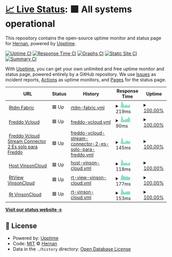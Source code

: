 # [📈 Live Status](https://hernanvinson.github.io/upptime): <!--live status--> **🟩 All systems operational**

This repository contains the open-source uptime monitor and status page for [Hernan](https://hernanvinson.github.io/upptime), powered by [Upptime](https://github.com/upptime/upptime).

[![Uptime CI](https://github.com/hernanvinson/upptime/workflows/Uptime%20CI/badge.svg)](https://github.com/hernanvinson/upptime/actions?query=workflow%3A%22Uptime+CI%22)
[![Response Time CI](https://github.com/hernanvinson/upptime/workflows/Response%20Time%20CI/badge.svg)](https://github.com/hernanvinson/upptime/actions?query=workflow%3A%22Response+Time+CI%22)
[![Graphs CI](https://github.com/hernanvinson/upptime/workflows/Graphs%20CI/badge.svg)](https://github.com/hernanvinson/upptime/actions?query=workflow%3A%22Graphs+CI%22)
[![Static Site CI](https://github.com/hernanvinson/upptime/workflows/Static%20Site%20CI/badge.svg)](https://github.com/hernanvinson/upptime/actions?query=workflow%3A%22Static+Site+CI%22)
[![Summary CI](https://github.com/hernanvinson/upptime/workflows/Summary%20CI/badge.svg)](https://github.com/hernanvinson/upptime/actions?query=workflow%3A%22Summary+CI%22)

With [Upptime](https://upptime.js.org), you can get your own unlimited and free uptime monitor and status page, powered entirely by a GitHub repository. We use [Issues](https://github.com/hernanvinson/upptime/issues) as incident reports, [Actions](https://github.com/hernanvinson/upptime/actions) as uptime monitors, and [Pages](https://hernanvinson.github.io/upptime) for the status page.

<!--start: status pages-->
<!-- This summary is generated by Upptime (https://github.com/upptime/upptime) -->
<!-- Do not edit this manually, your changes will be overwritten -->
<!-- prettier-ignore -->
| URL | Status | History | Response Time | Uptime |
| --- | ------ | ------- | ------------- | ------ |
| <img alt="" src="https://icons.duckduckgo.com/ip3/rtdm.vinsoncloud.com.ico" height="13"> [Rtdm Fabric](https://rtdm.vinsoncloud.com) | 🟩 Up | [rtdm-fabric.yml](https://github.com/HernanVinson/upptime/commits/HEAD/history/rtdm-fabric.yml) | <details><summary><img alt="Response time graph" src="./graphs/rtdm-fabric/response-time-week.png" height="20"> 219ms</summary><br><a href="https://HernanVinson.github.io/upptime/history/rtdm-fabric"><img alt="Response time 405" src="https://img.shields.io/endpoint?url=https%3A%2F%2Fraw.githubusercontent.com%2FHernanVinson%2Fupptime%2FHEAD%2Fapi%2Frtdm-fabric%2Fresponse-time.json"></a><br><a href="https://HernanVinson.github.io/upptime/history/rtdm-fabric"><img alt="24-hour response time 201" src="https://img.shields.io/endpoint?url=https%3A%2F%2Fraw.githubusercontent.com%2FHernanVinson%2Fupptime%2FHEAD%2Fapi%2Frtdm-fabric%2Fresponse-time-day.json"></a><br><a href="https://HernanVinson.github.io/upptime/history/rtdm-fabric"><img alt="7-day response time 219" src="https://img.shields.io/endpoint?url=https%3A%2F%2Fraw.githubusercontent.com%2FHernanVinson%2Fupptime%2FHEAD%2Fapi%2Frtdm-fabric%2Fresponse-time-week.json"></a><br><a href="https://HernanVinson.github.io/upptime/history/rtdm-fabric"><img alt="30-day response time 327" src="https://img.shields.io/endpoint?url=https%3A%2F%2Fraw.githubusercontent.com%2FHernanVinson%2Fupptime%2FHEAD%2Fapi%2Frtdm-fabric%2Fresponse-time-month.json"></a><br><a href="https://HernanVinson.github.io/upptime/history/rtdm-fabric"><img alt="1-year response time 263" src="https://img.shields.io/endpoint?url=https%3A%2F%2Fraw.githubusercontent.com%2FHernanVinson%2Fupptime%2FHEAD%2Fapi%2Frtdm-fabric%2Fresponse-time-year.json"></a></details> | <details><summary><a href="https://HernanVinson.github.io/upptime/history/rtdm-fabric">100.00%</a></summary><a href="https://HernanVinson.github.io/upptime/history/rtdm-fabric"><img alt="All-time uptime 99.96%" src="https://img.shields.io/endpoint?url=https%3A%2F%2Fraw.githubusercontent.com%2FHernanVinson%2Fupptime%2FHEAD%2Fapi%2Frtdm-fabric%2Fuptime.json"></a><br><a href="https://HernanVinson.github.io/upptime/history/rtdm-fabric"><img alt="24-hour uptime 100.00%" src="https://img.shields.io/endpoint?url=https%3A%2F%2Fraw.githubusercontent.com%2FHernanVinson%2Fupptime%2FHEAD%2Fapi%2Frtdm-fabric%2Fuptime-day.json"></a><br><a href="https://HernanVinson.github.io/upptime/history/rtdm-fabric"><img alt="7-day uptime 100.00%" src="https://img.shields.io/endpoint?url=https%3A%2F%2Fraw.githubusercontent.com%2FHernanVinson%2Fupptime%2FHEAD%2Fapi%2Frtdm-fabric%2Fuptime-week.json"></a><br><a href="https://HernanVinson.github.io/upptime/history/rtdm-fabric"><img alt="30-day uptime 100.00%" src="https://img.shields.io/endpoint?url=https%3A%2F%2Fraw.githubusercontent.com%2FHernanVinson%2Fupptime%2FHEAD%2Fapi%2Frtdm-fabric%2Fuptime-month.json"></a><br><a href="https://HernanVinson.github.io/upptime/history/rtdm-fabric"><img alt="1-year uptime 100.00%" src="https://img.shields.io/endpoint?url=https%3A%2F%2Fraw.githubusercontent.com%2FHernanVinson%2Fupptime%2FHEAD%2Fapi%2Frtdm-fabric%2Fuptime-year.json"></a></details>
| <img alt="" src="https://icons.duckduckgo.com/ip3/freddo.app.vinsoncloud.com.ico" height="13"> [Freddo Vcloud](http://freddo.app.vinsoncloud.com) | 🟩 Up | [freddo-vcloud.yml](https://github.com/HernanVinson/upptime/commits/HEAD/history/freddo-vcloud.yml) | <details><summary><img alt="Response time graph" src="./graphs/freddo-vcloud/response-time-week.png" height="20"> 90ms</summary><br><a href="https://HernanVinson.github.io/upptime/history/freddo-vcloud"><img alt="Response time 121" src="https://img.shields.io/endpoint?url=https%3A%2F%2Fraw.githubusercontent.com%2FHernanVinson%2Fupptime%2FHEAD%2Fapi%2Ffreddo-vcloud%2Fresponse-time.json"></a><br><a href="https://HernanVinson.github.io/upptime/history/freddo-vcloud"><img alt="24-hour response time 80" src="https://img.shields.io/endpoint?url=https%3A%2F%2Fraw.githubusercontent.com%2FHernanVinson%2Fupptime%2FHEAD%2Fapi%2Ffreddo-vcloud%2Fresponse-time-day.json"></a><br><a href="https://HernanVinson.github.io/upptime/history/freddo-vcloud"><img alt="7-day response time 90" src="https://img.shields.io/endpoint?url=https%3A%2F%2Fraw.githubusercontent.com%2FHernanVinson%2Fupptime%2FHEAD%2Fapi%2Ffreddo-vcloud%2Fresponse-time-week.json"></a><br><a href="https://HernanVinson.github.io/upptime/history/freddo-vcloud"><img alt="30-day response time 118" src="https://img.shields.io/endpoint?url=https%3A%2F%2Fraw.githubusercontent.com%2FHernanVinson%2Fupptime%2FHEAD%2Fapi%2Ffreddo-vcloud%2Fresponse-time-month.json"></a><br><a href="https://HernanVinson.github.io/upptime/history/freddo-vcloud"><img alt="1-year response time 117" src="https://img.shields.io/endpoint?url=https%3A%2F%2Fraw.githubusercontent.com%2FHernanVinson%2Fupptime%2FHEAD%2Fapi%2Ffreddo-vcloud%2Fresponse-time-year.json"></a></details> | <details><summary><a href="https://HernanVinson.github.io/upptime/history/freddo-vcloud">100.00%</a></summary><a href="https://HernanVinson.github.io/upptime/history/freddo-vcloud"><img alt="All-time uptime 100.00%" src="https://img.shields.io/endpoint?url=https%3A%2F%2Fraw.githubusercontent.com%2FHernanVinson%2Fupptime%2FHEAD%2Fapi%2Ffreddo-vcloud%2Fuptime.json"></a><br><a href="https://HernanVinson.github.io/upptime/history/freddo-vcloud"><img alt="24-hour uptime 100.00%" src="https://img.shields.io/endpoint?url=https%3A%2F%2Fraw.githubusercontent.com%2FHernanVinson%2Fupptime%2FHEAD%2Fapi%2Ffreddo-vcloud%2Fuptime-day.json"></a><br><a href="https://HernanVinson.github.io/upptime/history/freddo-vcloud"><img alt="7-day uptime 100.00%" src="https://img.shields.io/endpoint?url=https%3A%2F%2Fraw.githubusercontent.com%2FHernanVinson%2Fupptime%2FHEAD%2Fapi%2Ffreddo-vcloud%2Fuptime-week.json"></a><br><a href="https://HernanVinson.github.io/upptime/history/freddo-vcloud"><img alt="30-day uptime 100.00%" src="https://img.shields.io/endpoint?url=https%3A%2F%2Fraw.githubusercontent.com%2FHernanVinson%2Fupptime%2FHEAD%2Fapi%2Ffreddo-vcloud%2Fuptime-month.json"></a><br><a href="https://HernanVinson.github.io/upptime/history/freddo-vcloud"><img alt="1-year uptime 100.00%" src="https://img.shields.io/endpoint?url=https%3A%2F%2Fraw.githubusercontent.com%2FHernanVinson%2Fupptime%2FHEAD%2Fapi%2Ffreddo-vcloud%2Fuptime-year.json"></a></details>
| <img alt="" src="https://icons.duckduckgo.com/ip3/streamrtdmconnector2.vinsoncloud.com.ico" height="13"> [Freddo Vcloud Stream Connector 2 Es solo para Freddo](https://streamrtdmconnector2.vinsoncloud.com/api/Health) | 🟩 Up | [freddo-vcloud-stream-connector-2-es-solo-para-freddo.yml](https://github.com/HernanVinson/upptime/commits/HEAD/history/freddo-vcloud-stream-connector-2-es-solo-para-freddo.yml) | <details><summary><img alt="Response time graph" src="./graphs/freddo-vcloud-stream-connector-2-es-solo-para-freddo/response-time-week.png" height="20"> 145ms</summary><br><a href="https://HernanVinson.github.io/upptime/history/freddo-vcloud-stream-connector-2-es-solo-para-freddo"><img alt="Response time 196" src="https://img.shields.io/endpoint?url=https%3A%2F%2Fraw.githubusercontent.com%2FHernanVinson%2Fupptime%2FHEAD%2Fapi%2Ffreddo-vcloud-stream-connector-2-es-solo-para-freddo%2Fresponse-time.json"></a><br><a href="https://HernanVinson.github.io/upptime/history/freddo-vcloud-stream-connector-2-es-solo-para-freddo"><img alt="24-hour response time 153" src="https://img.shields.io/endpoint?url=https%3A%2F%2Fraw.githubusercontent.com%2FHernanVinson%2Fupptime%2FHEAD%2Fapi%2Ffreddo-vcloud-stream-connector-2-es-solo-para-freddo%2Fresponse-time-day.json"></a><br><a href="https://HernanVinson.github.io/upptime/history/freddo-vcloud-stream-connector-2-es-solo-para-freddo"><img alt="7-day response time 145" src="https://img.shields.io/endpoint?url=https%3A%2F%2Fraw.githubusercontent.com%2FHernanVinson%2Fupptime%2FHEAD%2Fapi%2Ffreddo-vcloud-stream-connector-2-es-solo-para-freddo%2Fresponse-time-week.json"></a><br><a href="https://HernanVinson.github.io/upptime/history/freddo-vcloud-stream-connector-2-es-solo-para-freddo"><img alt="30-day response time 181" src="https://img.shields.io/endpoint?url=https%3A%2F%2Fraw.githubusercontent.com%2FHernanVinson%2Fupptime%2FHEAD%2Fapi%2Ffreddo-vcloud-stream-connector-2-es-solo-para-freddo%2Fresponse-time-month.json"></a><br><a href="https://HernanVinson.github.io/upptime/history/freddo-vcloud-stream-connector-2-es-solo-para-freddo"><img alt="1-year response time 187" src="https://img.shields.io/endpoint?url=https%3A%2F%2Fraw.githubusercontent.com%2FHernanVinson%2Fupptime%2FHEAD%2Fapi%2Ffreddo-vcloud-stream-connector-2-es-solo-para-freddo%2Fresponse-time-year.json"></a></details> | <details><summary><a href="https://HernanVinson.github.io/upptime/history/freddo-vcloud-stream-connector-2-es-solo-para-freddo">100.00%</a></summary><a href="https://HernanVinson.github.io/upptime/history/freddo-vcloud-stream-connector-2-es-solo-para-freddo"><img alt="All-time uptime 100.00%" src="https://img.shields.io/endpoint?url=https%3A%2F%2Fraw.githubusercontent.com%2FHernanVinson%2Fupptime%2FHEAD%2Fapi%2Ffreddo-vcloud-stream-connector-2-es-solo-para-freddo%2Fuptime.json"></a><br><a href="https://HernanVinson.github.io/upptime/history/freddo-vcloud-stream-connector-2-es-solo-para-freddo"><img alt="24-hour uptime 100.00%" src="https://img.shields.io/endpoint?url=https%3A%2F%2Fraw.githubusercontent.com%2FHernanVinson%2Fupptime%2FHEAD%2Fapi%2Ffreddo-vcloud-stream-connector-2-es-solo-para-freddo%2Fuptime-day.json"></a><br><a href="https://HernanVinson.github.io/upptime/history/freddo-vcloud-stream-connector-2-es-solo-para-freddo"><img alt="7-day uptime 100.00%" src="https://img.shields.io/endpoint?url=https%3A%2F%2Fraw.githubusercontent.com%2FHernanVinson%2Fupptime%2FHEAD%2Fapi%2Ffreddo-vcloud-stream-connector-2-es-solo-para-freddo%2Fuptime-week.json"></a><br><a href="https://HernanVinson.github.io/upptime/history/freddo-vcloud-stream-connector-2-es-solo-para-freddo"><img alt="30-day uptime 100.00%" src="https://img.shields.io/endpoint?url=https%3A%2F%2Fraw.githubusercontent.com%2FHernanVinson%2Fupptime%2FHEAD%2Fapi%2Ffreddo-vcloud-stream-connector-2-es-solo-para-freddo%2Fuptime-month.json"></a><br><a href="https://HernanVinson.github.io/upptime/history/freddo-vcloud-stream-connector-2-es-solo-para-freddo"><img alt="1-year uptime 100.00%" src="https://img.shields.io/endpoint?url=https%3A%2F%2Fraw.githubusercontent.com%2FHernanVinson%2Fupptime%2FHEAD%2Fapi%2Ffreddo-vcloud-stream-connector-2-es-solo-para-freddo%2Fuptime-year.json"></a></details>
| <img alt="" src="https://icons.duckduckgo.com/ip3/host.ws.vinsoncloud.com.ico" height="13"> [Host VinsonCloud](http://host.ws.vinsoncloud.com/Ui/Login) | 🟩 Up | [host-vinson-cloud.yml](https://github.com/HernanVinson/upptime/commits/HEAD/history/host-vinson-cloud.yml) | <details><summary><img alt="Response time graph" src="./graphs/host-vinson-cloud/response-time-week.png" height="20"> 118ms</summary><br><a href="https://HernanVinson.github.io/upptime/history/host-vinson-cloud"><img alt="Response time 147" src="https://img.shields.io/endpoint?url=https%3A%2F%2Fraw.githubusercontent.com%2FHernanVinson%2Fupptime%2FHEAD%2Fapi%2Fhost-vinson-cloud%2Fresponse-time.json"></a><br><a href="https://HernanVinson.github.io/upptime/history/host-vinson-cloud"><img alt="24-hour response time 131" src="https://img.shields.io/endpoint?url=https%3A%2F%2Fraw.githubusercontent.com%2FHernanVinson%2Fupptime%2FHEAD%2Fapi%2Fhost-vinson-cloud%2Fresponse-time-day.json"></a><br><a href="https://HernanVinson.github.io/upptime/history/host-vinson-cloud"><img alt="7-day response time 118" src="https://img.shields.io/endpoint?url=https%3A%2F%2Fraw.githubusercontent.com%2FHernanVinson%2Fupptime%2FHEAD%2Fapi%2Fhost-vinson-cloud%2Fresponse-time-week.json"></a><br><a href="https://HernanVinson.github.io/upptime/history/host-vinson-cloud"><img alt="30-day response time 133" src="https://img.shields.io/endpoint?url=https%3A%2F%2Fraw.githubusercontent.com%2FHernanVinson%2Fupptime%2FHEAD%2Fapi%2Fhost-vinson-cloud%2Fresponse-time-month.json"></a><br><a href="https://HernanVinson.github.io/upptime/history/host-vinson-cloud"><img alt="1-year response time 147" src="https://img.shields.io/endpoint?url=https%3A%2F%2Fraw.githubusercontent.com%2FHernanVinson%2Fupptime%2FHEAD%2Fapi%2Fhost-vinson-cloud%2Fresponse-time-year.json"></a></details> | <details><summary><a href="https://HernanVinson.github.io/upptime/history/host-vinson-cloud">100.00%</a></summary><a href="https://HernanVinson.github.io/upptime/history/host-vinson-cloud"><img alt="All-time uptime 99.93%" src="https://img.shields.io/endpoint?url=https%3A%2F%2Fraw.githubusercontent.com%2FHernanVinson%2Fupptime%2FHEAD%2Fapi%2Fhost-vinson-cloud%2Fuptime.json"></a><br><a href="https://HernanVinson.github.io/upptime/history/host-vinson-cloud"><img alt="24-hour uptime 100.00%" src="https://img.shields.io/endpoint?url=https%3A%2F%2Fraw.githubusercontent.com%2FHernanVinson%2Fupptime%2FHEAD%2Fapi%2Fhost-vinson-cloud%2Fuptime-day.json"></a><br><a href="https://HernanVinson.github.io/upptime/history/host-vinson-cloud"><img alt="7-day uptime 100.00%" src="https://img.shields.io/endpoint?url=https%3A%2F%2Fraw.githubusercontent.com%2FHernanVinson%2Fupptime%2FHEAD%2Fapi%2Fhost-vinson-cloud%2Fuptime-week.json"></a><br><a href="https://HernanVinson.github.io/upptime/history/host-vinson-cloud"><img alt="30-day uptime 100.00%" src="https://img.shields.io/endpoint?url=https%3A%2F%2Fraw.githubusercontent.com%2FHernanVinson%2Fupptime%2FHEAD%2Fapi%2Fhost-vinson-cloud%2Fuptime-month.json"></a><br><a href="https://HernanVinson.github.io/upptime/history/host-vinson-cloud"><img alt="1-year uptime 99.98%" src="https://img.shields.io/endpoint?url=https%3A%2F%2Fraw.githubusercontent.com%2FHernanVinson%2Fupptime%2FHEAD%2Fapi%2Fhost-vinson-cloud%2Fuptime-year.json"></a></details>
| <img alt="" src="https://icons.duckduckgo.com/ip3/rtview.vinsoncloud.com.ico" height="13"> [RtView VinsonCloud](http://rtview.vinsoncloud.com/) | 🟩 Up | [rt-view-vinson-cloud.yml](https://github.com/HernanVinson/upptime/commits/HEAD/history/rt-view-vinson-cloud.yml) | <details><summary><img alt="Response time graph" src="./graphs/rt-view-vinson-cloud/response-time-week.png" height="20"> 177ms</summary><br><a href="https://HernanVinson.github.io/upptime/history/rt-view-vinson-cloud"><img alt="Response time 293" src="https://img.shields.io/endpoint?url=https%3A%2F%2Fraw.githubusercontent.com%2FHernanVinson%2Fupptime%2FHEAD%2Fapi%2Frt-view-vinson-cloud%2Fresponse-time.json"></a><br><a href="https://HernanVinson.github.io/upptime/history/rt-view-vinson-cloud"><img alt="24-hour response time 158" src="https://img.shields.io/endpoint?url=https%3A%2F%2Fraw.githubusercontent.com%2FHernanVinson%2Fupptime%2FHEAD%2Fapi%2Frt-view-vinson-cloud%2Fresponse-time-day.json"></a><br><a href="https://HernanVinson.github.io/upptime/history/rt-view-vinson-cloud"><img alt="7-day response time 177" src="https://img.shields.io/endpoint?url=https%3A%2F%2Fraw.githubusercontent.com%2FHernanVinson%2Fupptime%2FHEAD%2Fapi%2Frt-view-vinson-cloud%2Fresponse-time-week.json"></a><br><a href="https://HernanVinson.github.io/upptime/history/rt-view-vinson-cloud"><img alt="30-day response time 447" src="https://img.shields.io/endpoint?url=https%3A%2F%2Fraw.githubusercontent.com%2FHernanVinson%2Fupptime%2FHEAD%2Fapi%2Frt-view-vinson-cloud%2Fresponse-time-month.json"></a><br><a href="https://HernanVinson.github.io/upptime/history/rt-view-vinson-cloud"><img alt="1-year response time 297" src="https://img.shields.io/endpoint?url=https%3A%2F%2Fraw.githubusercontent.com%2FHernanVinson%2Fupptime%2FHEAD%2Fapi%2Frt-view-vinson-cloud%2Fresponse-time-year.json"></a></details> | <details><summary><a href="https://HernanVinson.github.io/upptime/history/rt-view-vinson-cloud">100.00%</a></summary><a href="https://HernanVinson.github.io/upptime/history/rt-view-vinson-cloud"><img alt="All-time uptime 99.95%" src="https://img.shields.io/endpoint?url=https%3A%2F%2Fraw.githubusercontent.com%2FHernanVinson%2Fupptime%2FHEAD%2Fapi%2Frt-view-vinson-cloud%2Fuptime.json"></a><br><a href="https://HernanVinson.github.io/upptime/history/rt-view-vinson-cloud"><img alt="24-hour uptime 100.00%" src="https://img.shields.io/endpoint?url=https%3A%2F%2Fraw.githubusercontent.com%2FHernanVinson%2Fupptime%2FHEAD%2Fapi%2Frt-view-vinson-cloud%2Fuptime-day.json"></a><br><a href="https://HernanVinson.github.io/upptime/history/rt-view-vinson-cloud"><img alt="7-day uptime 100.00%" src="https://img.shields.io/endpoint?url=https%3A%2F%2Fraw.githubusercontent.com%2FHernanVinson%2Fupptime%2FHEAD%2Fapi%2Frt-view-vinson-cloud%2Fuptime-week.json"></a><br><a href="https://HernanVinson.github.io/upptime/history/rt-view-vinson-cloud"><img alt="30-day uptime 100.00%" src="https://img.shields.io/endpoint?url=https%3A%2F%2Fraw.githubusercontent.com%2FHernanVinson%2Fupptime%2FHEAD%2Fapi%2Frt-view-vinson-cloud%2Fuptime-month.json"></a><br><a href="https://HernanVinson.github.io/upptime/history/rt-view-vinson-cloud"><img alt="1-year uptime 100.00%" src="https://img.shields.io/endpoint?url=https%3A%2F%2Fraw.githubusercontent.com%2FHernanVinson%2Fupptime%2FHEAD%2Fapi%2Frt-view-vinson-cloud%2Fuptime-year.json"></a></details>
| <img alt="" src="https://icons.duckduckgo.com/ip3/rt.vinsoncloud.com.ico" height="13"> [Rt VinsonCloud](http://rt.vinsoncloud.com/) | 🟩 Up | [rt-vinson-cloud.yml](https://github.com/HernanVinson/upptime/commits/HEAD/history/rt-vinson-cloud.yml) | <details><summary><img alt="Response time graph" src="./graphs/rt-vinson-cloud/response-time-week.png" height="20"> 153ms</summary><br><a href="https://HernanVinson.github.io/upptime/history/rt-vinson-cloud"><img alt="Response time 177" src="https://img.shields.io/endpoint?url=https%3A%2F%2Fraw.githubusercontent.com%2FHernanVinson%2Fupptime%2FHEAD%2Fapi%2Frt-vinson-cloud%2Fresponse-time.json"></a><br><a href="https://HernanVinson.github.io/upptime/history/rt-vinson-cloud"><img alt="24-hour response time 132" src="https://img.shields.io/endpoint?url=https%3A%2F%2Fraw.githubusercontent.com%2FHernanVinson%2Fupptime%2FHEAD%2Fapi%2Frt-vinson-cloud%2Fresponse-time-day.json"></a><br><a href="https://HernanVinson.github.io/upptime/history/rt-vinson-cloud"><img alt="7-day response time 153" src="https://img.shields.io/endpoint?url=https%3A%2F%2Fraw.githubusercontent.com%2FHernanVinson%2Fupptime%2FHEAD%2Fapi%2Frt-vinson-cloud%2Fresponse-time-week.json"></a><br><a href="https://HernanVinson.github.io/upptime/history/rt-vinson-cloud"><img alt="30-day response time 179" src="https://img.shields.io/endpoint?url=https%3A%2F%2Fraw.githubusercontent.com%2FHernanVinson%2Fupptime%2FHEAD%2Fapi%2Frt-vinson-cloud%2Fresponse-time-month.json"></a><br><a href="https://HernanVinson.github.io/upptime/history/rt-vinson-cloud"><img alt="1-year response time 176" src="https://img.shields.io/endpoint?url=https%3A%2F%2Fraw.githubusercontent.com%2FHernanVinson%2Fupptime%2FHEAD%2Fapi%2Frt-vinson-cloud%2Fresponse-time-year.json"></a></details> | <details><summary><a href="https://HernanVinson.github.io/upptime/history/rt-vinson-cloud">100.00%</a></summary><a href="https://HernanVinson.github.io/upptime/history/rt-vinson-cloud"><img alt="All-time uptime 99.96%" src="https://img.shields.io/endpoint?url=https%3A%2F%2Fraw.githubusercontent.com%2FHernanVinson%2Fupptime%2FHEAD%2Fapi%2Frt-vinson-cloud%2Fuptime.json"></a><br><a href="https://HernanVinson.github.io/upptime/history/rt-vinson-cloud"><img alt="24-hour uptime 100.00%" src="https://img.shields.io/endpoint?url=https%3A%2F%2Fraw.githubusercontent.com%2FHernanVinson%2Fupptime%2FHEAD%2Fapi%2Frt-vinson-cloud%2Fuptime-day.json"></a><br><a href="https://HernanVinson.github.io/upptime/history/rt-vinson-cloud"><img alt="7-day uptime 100.00%" src="https://img.shields.io/endpoint?url=https%3A%2F%2Fraw.githubusercontent.com%2FHernanVinson%2Fupptime%2FHEAD%2Fapi%2Frt-vinson-cloud%2Fuptime-week.json"></a><br><a href="https://HernanVinson.github.io/upptime/history/rt-vinson-cloud"><img alt="30-day uptime 100.00%" src="https://img.shields.io/endpoint?url=https%3A%2F%2Fraw.githubusercontent.com%2FHernanVinson%2Fupptime%2FHEAD%2Fapi%2Frt-vinson-cloud%2Fuptime-month.json"></a><br><a href="https://HernanVinson.github.io/upptime/history/rt-vinson-cloud"><img alt="1-year uptime 100.00%" src="https://img.shields.io/endpoint?url=https%3A%2F%2Fraw.githubusercontent.com%2FHernanVinson%2Fupptime%2FHEAD%2Fapi%2Frt-vinson-cloud%2Fuptime-year.json"></a></details>

<!--end: status pages-->

[**Visit our status website →**](https://hernanvinson.github.io/upptime)

## 📄 License

- Powered by: [Upptime](https://github.com/upptime/upptime)
- Code: [MIT](./LICENSE) © [Hernan](https://hernanvinson.github.io/upptime)
- Data in the `./history` directory: [Open Database License](https://opendatacommons.org/licenses/odbl/1-0/)
